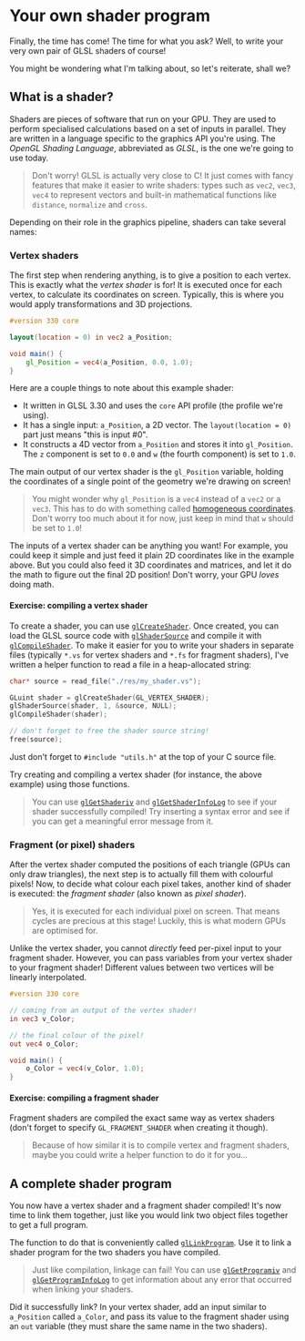 # Your own shader program

Finally, the time has come! The time for what you ask? Well, to write your very
own pair of GLSL shaders of course!

You might be wondering what I'm talking about, so let's reiterate, shall we?

## What is a shader?

Shaders are pieces of software that run on your GPU. They are used to perform
specialised calculations based on a set of inputs in parallel. They are written
in a language specific to the graphics API you're using. The _OpenGL Shading
Language_, abbreviated as _GLSL_, is the one we're going to use today.

> Don't worry! GLSL is actually very close to C! It just comes with fancy
> features that make it easier to write shaders: types such as `vec2`, `vec3`,
> `vec4` to represent vectors and built-in mathematical functions like
> `distance`, `normalize` and `cross`.

Depending on their role in the graphics pipeline, shaders can take several
names:

### Vertex shaders

The first step when rendering anything, is to give a position to each vertex.
This is exactly what the _vertex shader_ is for! It is executed once for each
vertex, to calculate its coordinates on screen. Typically, this is where you
would apply transformations and 3D projections.

```glsl
#version 330 core

layout(location = 0) in vec2 a_Position;

void main() {
    gl_Position = vec4(a_Position, 0.0, 1.0);
}
```

Here are a couple things to note about this example shader:

- It written in GLSL 3.30 and uses the `core` API profile (the profile we're
  using).
- It has a single input: `a_Position`, a 2D vector. The `layout(location = 0)`
  part just means "this is input #0".
- It constructs a 4D vector from `a_Position` and stores it into `gl_Position`.
  The `z` component is set to `0.0` and `w` (the fourth component) is set to
  `1.0`.

The main output of our vertex shader is the `gl_Position` variable, holding the
coordinates of a single point of the geometry we're drawing on screen!

> You might wonder why `gl_Position` is a `vec4` instead of a `vec2` or a
> `vec3`. This has to do with something called [homogeneous coordinates]. Don't
> worry too much about it for now, just keep in mind that `w` should be set to
> `1.0`!

[homogeneous coordinates]: https://en.wikipedia.org/wiki/Homogeneous_coordinates

The inputs of a vertex shader can be anything you want! For example, you could
keep it simple and just feed it plain 2D coordinates like in the example above.
But you could also feed it 3D coordinates and matrices, and let it do the math
to figure out the final 2D position! Don't worry, your GPU _loves_ doing math.

#### Exercise: compiling a vertex shader

To create a shader, you can use [`glCreateShader`]. Once created, you can load
the GLSL source code with [`glShaderSource`] and compile it with
[`glCompileShader`]. To make it easier for you to write your shaders in separate
files (typically `*.vs` for vertex shaders and `*.fs` for fragment shaders),
I've written a helper function to read a file in a heap-allocated string:

```c
char* source = read_file("./res/my_shader.vs");

GLuint shader = glCreateShader(GL_VERTEX_SHADER);
glShaderSource(shader, 1, &source, NULL);
glCompileShader(shader);

// don't forget to free the shader source string!
free(source);
```

Just don't forget to `#include "utils.h"` at the top of your C source file.

Try creating and compiling a vertex shader (for instance, the above example)
using those functions.

> You can use [`glGetShaderiv`] and [`glGetShaderInfoLog`] to see if your shader
> successfully compiled! Try inserting a syntax error and see if you can get a
> meaningful error message from it.

### Fragment (or pixel) shaders

After the vertex shader computed the positions of each triangle (GPUs can only
draw triangles), the next step is to actually fill them with colourful pixels!
Now, to decide what colour each pixel takes, another kind of shader is executed:
the _fragment shader_ (also known as _pixel shader_).

> Yes, it is executed for each individual pixel on screen. That means cycles are
> precious at this stage! Luckily, this is what modern GPUs are optimised for.

Unlike the vertex shader, you cannot _directly_ feed per-pixel input to your
fragment shader. However, you can pass variables from your vertex shader to your
fragment shader! Different values between two vertices will be linearly
interpolated.

```glsl
#version 330 core

// coming from an output of the vertex shader!
in vec3 v_Color;

// the final colour of the pixel!
out vec4 o_Color;

void main() {
    o_Color = vec4(v_Color, 1.0);
}
```

#### Exercise: compiling a fragment shader

Fragment shaders are compiled the exact same way as vertex shaders (don't forget
to specify `GL_FRAGMENT_SHADER` when creating it though).

> Because of how similar it is to compile vertex and fragment shaders, maybe you
> could write a helper function to do it for you...

## A complete shader program

You now have a vertex shader and a fragment shader compiled! It's now time to
link them together, just like you would link two object files together to get a
full program.

The function to do that is conveniently called [`glLinkProgram`]. Use it to link
a shader program for the two shaders you have compiled.

> Just like compilation, linkage can fail! You can use [`glGetProgramiv`] and
> [`glGetProgramInfoLog`] to get information about any error that occurred when
> linking your shaders.

Did it successfully link? In your vertex shader, add an input similar to
`a_Position` called `a_Color`, and pass its value to the fragment shader using
an `out` variable (they must share the same name in the two shaders).

[`glcreateshader`]:
  https://www.khronos.org/registry/OpenGL-Refpages/gl4/html/glCreateShader.xhtml
[`glshadersource`]:
  https://www.khronos.org/registry/OpenGL-Refpages/gl4/html/glShaderSource.xhtml
[`glcompileshader`]:
  https://www.khronos.org/registry/OpenGL-Refpages/gl4/html/glCompileShader.xhtml
[`glgetshaderiv`]:
  https://www.khronos.org/registry/OpenGL-Refpages/gl4/html/glGetShader.xhtml
[`glgetshaderinfolog`]:
  https://www.khronos.org/registry/OpenGL-Refpages/gl4/html/glGetShaderInfoLog.xhtml
[`gllinkprogram`]:
  https://www.khronos.org/registry/OpenGL-Refpages/gl4/html/glLinkProgram.xhtml
[`glgetprogramiv`]:
  https://www.khronos.org/registry/OpenGL-Refpages/gl4/html/glGetProgram.xhtml
[`glgetprograminfolog`]:
  https://www.khronos.org/registry/OpenGL-Refpages/gl4/html/glGetProgramInfoLog.xhtml
